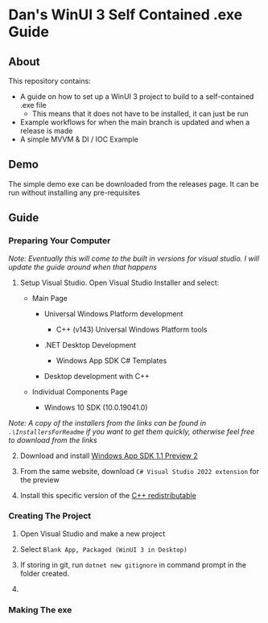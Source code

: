 # Dan's WinUI 3 Self Contained .exe Guide

## About

This repository contains:

* A guide on how to set up a WinUI 3 project to build to a self-contained .exe file
  * This means that it does not have to be installed, it can just be run
* Example workflows for when the main branch is updated and when a release is made
* A simple MVVM & DI / IOC Example

## Demo

The simple demo exe can be downloaded from the releases page. It can be run without installing any pre-requisites

## Guide

### Preparing Your Computer

*Note: Eventually this will come to the built in versions for visual studio. I will update the guide around when that happens*

1) Setup Visual Studio. Open Visual Studio Installer and select:

    * Main Page

        * Universal Windows Platform development

            * C++ (v143) Universal Windows Platform tools

        * .NET Desktop Development

            * Windows App SDK C# Templates

        * Desktop development with C++

    * Individual Components Page

        * Windows 10 SDK (10.0.19041.0)

*Note: A copy of the installers from the links can be found in `.\InstallersForReadme` if you want to get them quickly, otherwise feel free to download from the links*

2) Download and install [Windows App SDK 1.1 Preview 2](https://docs.microsoft.com/en-us/windows/apps/windows-app-sdk/downloads)

3) From the same website, download `C# Visual Studio 2022 extension` for the preview

4) Install this specific version of the [C++ redistributable](https://docs.microsoft.com/en-us/cpp/windows/latest-supported-vc-redist?view=msvc-170)

### Creating The Project

1) Open Visual Studio and make a new project

2) Select `Blank App, Packaged (WinUI 3 in Desktop)`

3) If storing in git, run `dotnet new gitignore` in command prompt in the folder created.

4)

### Making The exe
